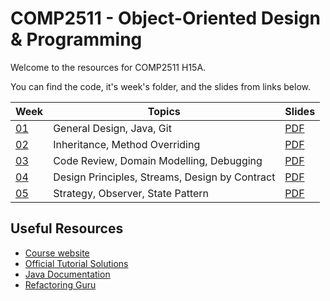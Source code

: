 # COMP2511 - Object-Oriented Design & Programming

Welcome to the resources for COMP2511 H15A.

You can find the code, it's week's folder, and the slides from links below.

| Week            | Topics                                         | Slides                                             |
| --------------- | ---------------------------------------------- | -------------------------------------------------- |
| [01](./week01/) | General Design, Java, Git                      | [PDF](./week01/COMP2511%2024T2%20-%20Week%201.pdf) |
| [02](./week02/) | Inheritance, Method Overriding                 | [PDF](./week02/COMP2511%2024T2%20-%20Week%202.pdf) |
| [03](./week03/) | Code Review, Domain Modelling, Debugging       | [PDF](./week03/COMP2511%2024T2%20-%20Week%203.pdf) |
| [04](./week04/) | Design Principles, Streams, Design by Contract | [PDF](./week04/COMP2511%2024T2%20-%20Week%204.pdf) |
| [05](./week05/) | Strategy, Observer, State Pattern              | [PDF](./week05/COMP2511%2024T2%20-%20Week%205.pdf) |

## Useful Resources

- [Course website](https://webcms3.cse.unsw.edu.au/COMP2511/24T2/)
- [Official Tutorial Solutions](https://webcms3.cse.unsw.edu.au/COMP2511/24T2/resources/100204)
- [Java Documentation](https://docs.oracle.com/en/java/javase/17/)
- [Refactoring Guru](https://refactoring.guru/)
